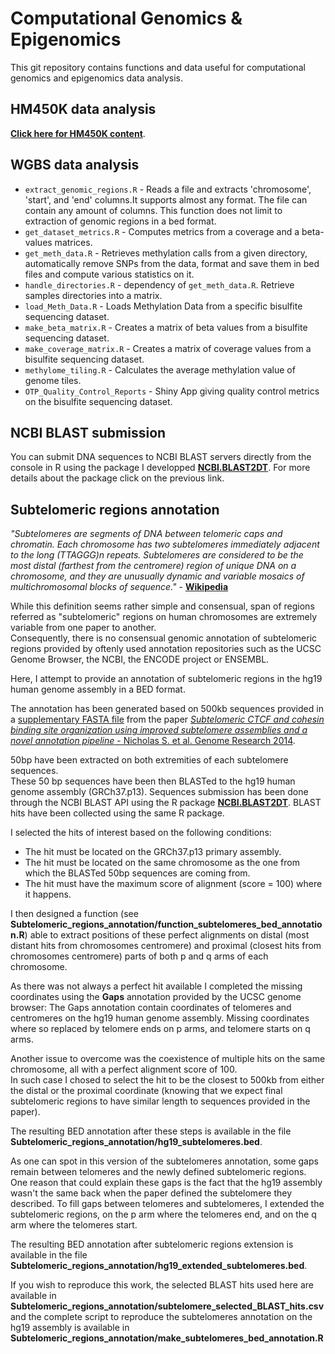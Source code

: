 # Computational Genomics & Epigenomics
This git repository contains functions and data useful for computational genomics and epigenomics data analysis.  

## HM450K data analysis
[**Click here for HM450K content**](HM450K_Analysis/).  

## WGBS data analysis
* `extract_genomic_regions.R` - Reads a file and extracts 'chromosome', 'start', and 'end' columns.It supports almost any format. The file can contain any amount of columns. This function does not limit to extraction of genomic regions in a bed format.  
* `get_dataset_metrics.R` - Computes metrics from a coverage and a beta-values matrices.  
* `get_meth_data.R` - Retrieves methylation calls from a given directory, automatically remove SNPs from the data, format and save them in bed files and compute various statistics on it.  
* `handle_directories.R` - dependency of `get_meth_data.R`. Retrieve samples directories into a matrix.  
* `load_Meth_Data.R` - Loads Methylation Data from a specific bisulfite sequencing dataset.  
* `make_beta_matrix.R` - Creates a matrix of beta values from a bisulfite sequencing dataset.  
* `make_coverage_matrix.R` - Creates a matrix of coverage values from a bisulfite sequencing dataset.  
* `methylome_tiling.R` - Calculates the average methylation value of genome tiles.  
* `OTP_Quality_Control_Reports` - Shiny App giving quality control metrics on the bisulfite sequencing dataset.  

## NCBI BLAST submission

You can submit DNA sequences to NCBI BLAST servers directly from the console in R using the package I developped [**NCBI.BLAST2DT**](https://github.com/YoannPa/NCBI.BLAST2DT). For more details about the package click on the previous link.  

## Subtelomeric regions annotation

_"Subtelomeres are segments of DNA between telomeric caps and chromatin. Each chromosome has two subtelomeres immediately adjacent to the long (TTAGGG)n repeats. Subtelomeres are considered to be the most distal (farthest from the centromere) region of unique DNA on a chromosome, and they are unusually dynamic and variable mosaics of multichromosomal blocks of sequence."_ - [**Wikipedia**](https://en.wikipedia.org/wiki/Subtelomere)  

While this definition seems rather simple and consensual, span of regions referred as "subtelomeric" regions on human chromosomes are extremely variable from one paper to another.  
Consequently, there is no consensual genomic annotation of subtelomeric regions provided by oftenly used annotation repositories such as the UCSC Genome Browser, the NCBI, the ENCODE project or ENSEMBL.  

Here, I attempt to provide an annotation of subtelomeric regions in the hg19 human genome assembly in a BED format.  

The annotation has been generated based on 500kb sequences provided in a [supplementary FASTA file](https://genome.cshlp.org/content/suppl/2014/04/16/gr.166983.113.DC1/Supplemental_FileS1.txt) from the paper [*Subtelomeric CTCF and cohesin binding site organization using improved subtelomere assemblies and a novel annotation pipeline* - Nicholas S. et al. Genome Research 2014](https://genome.cshlp.org/content/24/6/1039.full).  

50bp have been extracted on both extremities of each subtelomere sequences.  
These 50 bp sequences have been then BLASTed to the hg19 human genome assembly (GRCh37.p13). Sequences submission has been done through the NCBI BLAST API using the R package [**NCBI.BLAST2DT**](https://github.com/YoannPa/NCBI.BLAST2DT). BLAST hits have been collected using the same R package.  

I selected the hits of interest based on the following conditions:  
* The hit must be located on the GRCh37.p13 primary assembly.  
* The hit must be located on the same chromosome as the one from which the BLASTed 50bp sequences are coming from.  
* The hit must have the maximum score of alignment (score = 100) where it happens.  

I then designed a function (see **Subtelomeric_regions_annotation/function_subtelomeres_bed_annotation.R**) able to extract positions of these perfect alignments on distal (most distant hits from chromosomes centromere) and proximal (closest hits from chromosomes centromere) parts of both p and q arms of each chromosome.  

As there was not always a perfect hit available I completed the missing coordinates using the **Gaps** annotation provided by the UCSC genome browser: The Gaps annotation contain coordinates of telomeres and centromeres on the hg19 human genome assembly. Missing coordinates where so replaced by telomere ends on p arms, and telomere starts on q arms.  

Another issue to overcome was the coexistence of multiple hits on the same chromosome, all with a perfect alignment score of 100.  
In such case I chosed to select the hit to be the closest to 500kb from either the distal or the proximal coordinate (knowing that we expect final subtelomeric regions to have similar length to sequences provided in the paper).  

The resulting BED annotation after these steps is available in the file **Subtelomeric_regions_annotation/hg19_subtelomeres.bed**.  

As one can spot in this version of the subtelomeres annotation, some gaps remain between telomeres and the newly defined subtelomeric regions. One reason that could explain these gaps is the fact that the hg19 assembly wasn't the same back when the paper defined the subtelomere they described. To fill gaps between telomeres and subtelomeres, I extended the subtelomeric regions, on the p arm where the telomeres end, and on the q arm where the telomeres start.  

The resulting BED annotation after subtelomeric regions extension is available in the file **Subtelomeric_regions_annotation/hg19_extended_subtelomeres.bed**.  

If you wish to reproduce this work, the selected BLAST hits used here are available in **Subtelomeric_regions_annotation/subtelomere_selected_BLAST_hits.csv** and the complete script to reproduce the subtelomeres annotation on the hg19 assembly is available in **Subtelomeric_regions_annotation/make_subtelomeres_bed_annotation.R**  

